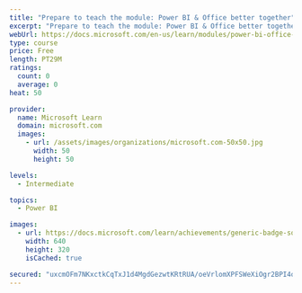 ```yaml
---
title: "Prepare to teach the module: Power BI & Office better together"
excerpt: "Prepare to teach the module: Power BI & Office better together"
webUrl: https://docs.microsoft.com/en-us/learn/modules/power-bi-office-better-together/
type: course
price: Free
length: PT29M
ratings:
  count: 0
  average: 0
heat: 50

provider:
  name: Microsoft Learn
  domain: microsoft.com
  images:
    - url: /assets/images/organizations/microsoft.com-50x50.jpg
      width: 50
      height: 50

levels:
  - Intermediate

topics:
  - Power BI

images:
  - url: https://docs.microsoft.com/learn/achievements/generic-badge-social.png
    width: 640
    height: 320
    isCached: true

secured: "uxcmOFm7NKxctkCqTxJ1d4MgdGezwtKRtRUA/oeVrlomXPFSWeXiOgr2BPI4oZThijBcfUpzjtrwrRbsPoqvxGCxLp4l5DbwZihlpqXxIEp6eGQWpda1uAUCv9CCTaBSsDagkH0xzud8ITTxa7HIBk7O+32tzxcjlnsQHW4XXKD3oZnNOzUTGzWo2PeBVh2A2YXNW7KaSQTPgX6kR71gzt7sf9PCrIiDMu7Ak0amFzBNB1BHsQDrFFiMZ5YSk/I7+DY16DL5v5YVlMI0jXQUWauwBywNTJGQ5apxtSvBXWqahoQhL4+NS8w8ar2hFa3fOx+4z61OBIBmUX9qFgoky18wAhYSTbBaemgYXgGyvPzEP0mcuAEpnoKOgDS+FfbOHwx9McvSmR3zkJmesGQ4PnV+BiKN2f8ASgXPyzzQbng=;Ytr1QHmgOnm1iCy55pXZjg=="
---
```


